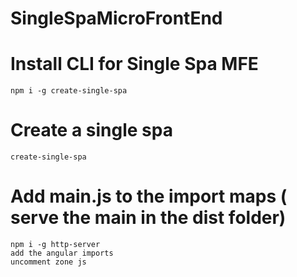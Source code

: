 # SingleSpaMicroFrontEnd
# Install CLI for Single Spa MFE
    npm i -g create-single-spa
# Create a  single spa
    create-single-spa
# Add main.js to the import maps ( serve the main in the dist folder)
    npm i -g http-server
    add the angular imports 
    uncomment zone js


    
